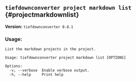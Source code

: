 ## `tiefdownconverter project markdown list` {#projectmarkdownlist}

**Version:** `tiefdownconverter 0.8.1`

### Usage:
```
List the markdown projects in the project.

Usage: tiefdownconverter project markdown list [OPTIONS]

Options:
  -v, --verbose  Enable verbose output.
  -h, --help     Print help
```

